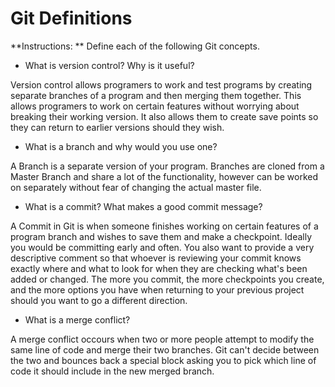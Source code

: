 # Git Definitions

**Instructions: ** Define each of the following Git concepts.

* What is version control?  Why is it useful?

Version control allows programers to work and test programs by creating separate branches of a program and then merging them together. This allows programers to work on certain features without worrying about breaking their working version. It also allows them to create save points so they can return to earlier versions should they wish.

* What is a branch and why would you use one?

A Branch is a separate version of your program. Branches are cloned from a Master Branch and share a lot of the functionality, however can be worked on separately without fear of changing the actual master file.

* What is a commit? What makes a good commit message?

A Commit in Git is when someone finishes working on certain features of a program branch and wishes to save them and make a checkpoint. Ideally you would be committing early and often. You also want to provide a very descriptive comment so that whoever is reviewing your commit knows exactly where and what to look for when they are checking what's been added or changed. The more you commit, the more checkpoints you create, and the more options you have when returning to your previous project should you want to go a different direction.

* What is a merge conflict?

A merge conflict occours when two or more people attempt to modify the same line of code and merge their two branches. Git can't decide between the two and bounces back a special block asking you to pick which line of code it should include in the new merged branch.